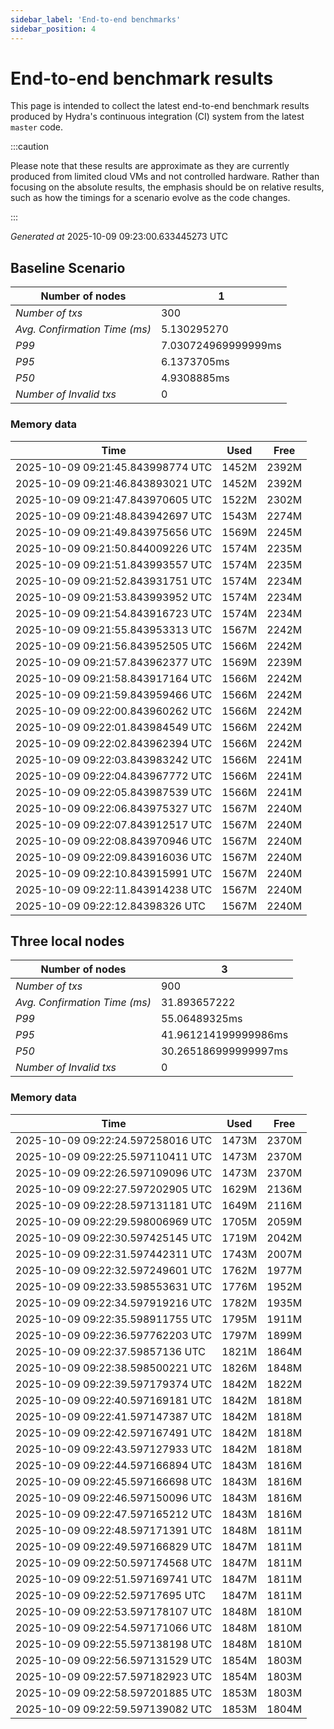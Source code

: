 ```yaml
--- 
sidebar_label: 'End-to-end benchmarks' 
sidebar_position: 4 
--- 
```


# End-to-end benchmark results 

This page is intended to collect the latest end-to-end benchmark  results produced by Hydra's continuous integration (CI) system from  the latest `master` code.

:::caution

Please note that these results are approximate  as they are currently produced from limited cloud VMs and not controlled hardware.  Rather than focusing on the absolute results,   the emphasis should be on relative results,  such as how the timings for a scenario evolve as the code changes.

:::

_Generated at_  2025-10-09 09:23:00.633445273 UTC


## Baseline Scenario



| Number of nodes |  1 | 
| -- | -- |
| _Number of txs_ | 300 |
| _Avg. Confirmation Time (ms)_ | 5.130295270 |
| _P99_ | 7.030724969999999ms |
| _P95_ | 6.1373705ms |
| _P50_ | 4.9308885ms |
| _Number of Invalid txs_ | 0 |
      

### Memory data 

 | Time | Used | Free | 
|------------------------------------|------|------|
 | 2025-10-09 09:21:45.843998774 UTC | 1452M | 2392M | 
 | 2025-10-09 09:21:46.843893021 UTC | 1452M | 2392M | 
 | 2025-10-09 09:21:47.843970605 UTC | 1522M | 2302M | 
 | 2025-10-09 09:21:48.843942697 UTC | 1543M | 2274M | 
 | 2025-10-09 09:21:49.843975656 UTC | 1569M | 2245M | 
 | 2025-10-09 09:21:50.844009226 UTC | 1574M | 2235M | 
 | 2025-10-09 09:21:51.843993557 UTC | 1574M | 2235M | 
 | 2025-10-09 09:21:52.843931751 UTC | 1574M | 2234M | 
 | 2025-10-09 09:21:53.843993952 UTC | 1574M | 2234M | 
 | 2025-10-09 09:21:54.843916723 UTC | 1574M | 2234M | 
 | 2025-10-09 09:21:55.843953313 UTC | 1567M | 2242M | 
 | 2025-10-09 09:21:56.843952505 UTC | 1566M | 2242M | 
 | 2025-10-09 09:21:57.843962377 UTC | 1569M | 2239M | 
 | 2025-10-09 09:21:58.843917164 UTC | 1566M | 2242M | 
 | 2025-10-09 09:21:59.843959466 UTC | 1566M | 2242M | 
 | 2025-10-09 09:22:00.843960262 UTC | 1566M | 2242M | 
 | 2025-10-09 09:22:01.843984549 UTC | 1566M | 2242M | 
 | 2025-10-09 09:22:02.843962394 UTC | 1566M | 2242M | 
 | 2025-10-09 09:22:03.843983242 UTC | 1566M | 2241M | 
 | 2025-10-09 09:22:04.843967772 UTC | 1566M | 2241M | 
 | 2025-10-09 09:22:05.843987539 UTC | 1566M | 2241M | 
 | 2025-10-09 09:22:06.843975327 UTC | 1567M | 2240M | 
 | 2025-10-09 09:22:07.843912517 UTC | 1567M | 2240M | 
 | 2025-10-09 09:22:08.843970946 UTC | 1567M | 2240M | 
 | 2025-10-09 09:22:09.843916036 UTC | 1567M | 2240M | 
 | 2025-10-09 09:22:10.843915991 UTC | 1567M | 2240M | 
 | 2025-10-09 09:22:11.843914238 UTC | 1567M | 2240M | 
 | 2025-10-09 09:22:12.84398326 UTC | 1567M | 2240M | 


## Three local nodes



| Number of nodes |  3 | 
| -- | -- |
| _Number of txs_ | 900 |
| _Avg. Confirmation Time (ms)_ | 31.893657222 |
| _P99_ | 55.06489325ms |
| _P95_ | 41.961214199999986ms |
| _P50_ | 30.265186999999997ms |
| _Number of Invalid txs_ | 0 |
      

### Memory data 

 | Time | Used | Free | 
|------------------------------------|------|------|
 | 2025-10-09 09:22:24.597258016 UTC | 1473M | 2370M | 
 | 2025-10-09 09:22:25.597110411 UTC | 1473M | 2370M | 
 | 2025-10-09 09:22:26.597109096 UTC | 1473M | 2370M | 
 | 2025-10-09 09:22:27.597202905 UTC | 1629M | 2136M | 
 | 2025-10-09 09:22:28.597131181 UTC | 1649M | 2116M | 
 | 2025-10-09 09:22:29.598006969 UTC | 1705M | 2059M | 
 | 2025-10-09 09:22:30.597425145 UTC | 1719M | 2042M | 
 | 2025-10-09 09:22:31.597442311 UTC | 1743M | 2007M | 
 | 2025-10-09 09:22:32.597249601 UTC | 1762M | 1977M | 
 | 2025-10-09 09:22:33.598553631 UTC | 1776M | 1952M | 
 | 2025-10-09 09:22:34.597919216 UTC | 1782M | 1935M | 
 | 2025-10-09 09:22:35.598911755 UTC | 1795M | 1911M | 
 | 2025-10-09 09:22:36.597762203 UTC | 1797M | 1899M | 
 | 2025-10-09 09:22:37.59857136 UTC | 1821M | 1864M | 
 | 2025-10-09 09:22:38.598500221 UTC | 1826M | 1848M | 
 | 2025-10-09 09:22:39.597179374 UTC | 1842M | 1822M | 
 | 2025-10-09 09:22:40.597169181 UTC | 1842M | 1818M | 
 | 2025-10-09 09:22:41.597147387 UTC | 1842M | 1818M | 
 | 2025-10-09 09:22:42.597167491 UTC | 1842M | 1818M | 
 | 2025-10-09 09:22:43.597127933 UTC | 1842M | 1818M | 
 | 2025-10-09 09:22:44.597166894 UTC | 1843M | 1816M | 
 | 2025-10-09 09:22:45.597166698 UTC | 1843M | 1816M | 
 | 2025-10-09 09:22:46.597150096 UTC | 1843M | 1816M | 
 | 2025-10-09 09:22:47.597165212 UTC | 1843M | 1816M | 
 | 2025-10-09 09:22:48.597171391 UTC | 1848M | 1811M | 
 | 2025-10-09 09:22:49.597166829 UTC | 1847M | 1811M | 
 | 2025-10-09 09:22:50.597174568 UTC | 1847M | 1811M | 
 | 2025-10-09 09:22:51.597169741 UTC | 1847M | 1811M | 
 | 2025-10-09 09:22:52.59717695 UTC | 1847M | 1811M | 
 | 2025-10-09 09:22:53.597178107 UTC | 1848M | 1810M | 
 | 2025-10-09 09:22:54.597171066 UTC | 1848M | 1810M | 
 | 2025-10-09 09:22:55.597138198 UTC | 1848M | 1810M | 
 | 2025-10-09 09:22:56.597131529 UTC | 1854M | 1803M | 
 | 2025-10-09 09:22:57.597182923 UTC | 1854M | 1803M | 
 | 2025-10-09 09:22:58.597201885 UTC | 1853M | 1803M | 
 | 2025-10-09 09:22:59.597139082 UTC | 1853M | 1804M | 

